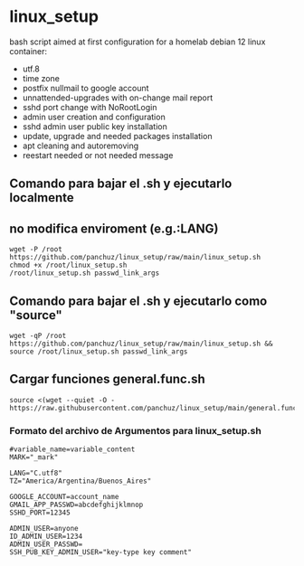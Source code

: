 # linux_setup
bash script aimed at first configuration for a homelab debian 12 linux container:
- utf.8
- time zone
- postfix nullmail to google account
- unnattended-upgrades with on-change mail report
- sshd port change with NoRootLogin
- admin user creation and configuration
- sshd admin user public key installation
- update, upgrade and needed packages installation
- apt cleaning and autoremoving
- reestart needed or not needed message


## Comando para bajar el .sh y ejecutarlo localmente
## no modifica enviroment (e.g.:LANG)
```
wget -P /root https://github.com/panchuz/linux_setup/raw/main/linux_setup.sh 
chmod +x /root/linux_setup.sh
/root/linux_setup.sh passwd_link_args
```

## Comando para bajar el .sh y ejecutarlo como "source"
```
wget -qP /root https://github.com/panchuz/linux_setup/raw/main/linux_setup.sh &&
source /root/linux_setup.sh passwd_link_args
```

## Cargar funciones general.func.sh
```
source <(wget --quiet -O - https://raw.githubusercontent.com/panchuz/linux_setup/main/general.func.sh)
```

### Formato del archivo de Argumentos para linux_setup.sh
```
#variable_name=variable_content
MARK="_mark"

LANG="C.utf8"
TZ="America/Argentina/Buenos_Aires"

GOOGLE_ACCOUNT=account_name
GMAIL_APP_PASSWD=abcdefghijklmnop
SSHD_PORT=12345

ADMIN_USER=anyone
ID_ADMIN_USER=1234
ADMIN_USER_PASSWD=
SSH_PUB_KEY_ADMIN_USER="key-type key comment"
```
